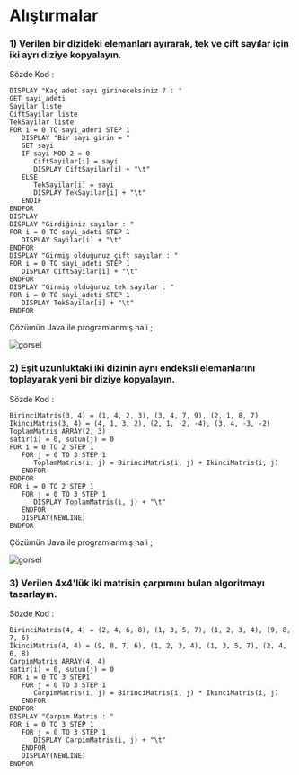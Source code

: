 # Alıştırmalar

### 1) Verilen bir dizideki elemanları ayırarak, tek ve çift sayılar için iki ayrı diziye kopyalayın.

Sözde Kod :
```
DISPLAY "Kaç adet sayı girineceksiniz ? : "
GET sayi_adeti
Sayilar liste
CiftSayilar liste
TekSayilar liste
FOR i = 0 TO sayi_aderi STEP 1
   DISPLAY "Bir sayı girin = "
   GET sayi
   IF sayi MOD 2 = 0
      CiftSayilar[i] = sayi
      DISPLAY CiftSayilar[i] + "\t"
   ELSE
      TekSayilar[i] = sayi
      DISPLAY TekSayilar[i] + "\t"
   ENDIF
ENDFOR
DISPLAY
DISPLAY "Girdiğiniz sayılar : "
FOR i = 0 TO sayi_adeti STEP 1
   DISPLAY Sayilar[i] + "\t"
ENDFOR
DISPLAY "Girmiş olduğunuz çift sayılar : "
FOR i = 0 TO sayi_adeti STEP 1
   DISPLAY CiftSayilar[i] + "\t"
ENDFOR
DISPLAY "Girmiş olduğunuz tek sayılar : "
FOR i = 0 TO sayi_adeti STEP 1
   DISPLAY TekSayilar[i] + "\t"
ENDFOR
```
Çözümün Java ile programlanmış hali ;

![gorsel](https://github.com/SenaOzcn/Algoritma/blob/MIT-License/Diziler%26Metinler%26Koleksiyonlar/Al%C4%B1stirmalar/Images/CiftTekSayilar.png)

### 2) Eşit uzunluktaki iki dizinin aynı endeksli elemanlarını toplayarak yeni bir diziye kopyalayın.

Sözde Kod :
```
BirinciMatris(3, 4) = (1, 4, 2, 3), (3, 4, 7, 9), (2, 1, 8, 7)
IkinciMatris(3, 4) = (4, 1, 3, 2), (2, 1, -2, -4), (3, 4, -3, -2)
ToplamMatris ARRAY(2, 3)
satir(i) = 0, sutun(j) = 0
FOR i = 0 TO 2 STEP 1
   FOR j = 0 TO 3 STEP 1
      ToplamMatris(i, j) = BirinciMatris(i, j) + IkinciMatris(i, j)
   ENDFOR
ENDFOR
FOR i = 0 TO 2 STEP 1
   FOR j = 0 TO 3 STEP 1
      DISPLAY ToplamMatris(i, j) + "\t"
   ENDFOR
   DISPLAY(NEWLINE)
ENDFOR
```
Çözümün Java ile programlanmış hali ;

![gorsel](https://github.com/SenaOzcn/Algoritma/blob/MIT-License/Diziler%26Metinler%26Koleksiyonlar/Al%C4%B1stirmalar/Images/ToplamMatris.png)

### 3) Verilen 4x4'lük iki matrisin çarpımını bulan algoritmayı tasarlayın.

Sözde Kod :
```
BirinciMatris(4, 4) = (2, 4, 6, 8), (1, 3, 5, 7), (1, 2, 3, 4), (9, 8, 7, 6)
İkinciMatris(4, 4) = (9, 8, 7, 6), (1, 2, 3, 4), (1, 3, 5, 7), (2, 4, 6, 8)
CarpimMatris ARRAY(4, 4)
satir(i) = 0, sutun(j) = 0
FOR i = 0 TO 3 STEP1
   FOR j = 0 TO 3 STEP 1
      CarpimMatris(i, j) = BirinciMatris(i, j) * IkınciMatris(i, j)
   ENDFOR
ENDFOR
DISPLAY "Çarpım Matris : "
FOR i = 0 TO 3 STEP 1
   FOR j = 0 TO 3 STEP 1
      DISPLAY CarpimMatris(i, j) + "\t"
   ENDFOR
   DISPLAY(NEWLINE)
ENDFOR
```

